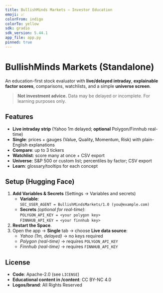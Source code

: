 ```yaml
---
title: BullishMinds Markets — Investor Education
emoji: 📈
colorFrom: indigo
colorTo: yellow
sdk: gradio
sdk_version: 5.44.1
app_file: app.py
pinned: true
---
```


# BullishMinds Markets (Standalone)

An education-first stock evaluator with **live/delayed intraday**, **explainable factor scores**, comparisons, watchlists, and a simple **universe screen**.

> **Not investment advice.** Data may be delayed or incomplete. For learning purposes only.

## Features
- **Live intraday strip** (Yahoo 1m delayed; **optional** Polygon/Finnhub real-time)
- **Single**: prices + gauges (Value, Quality, Momentum, Risk) with plain-English explanations
- **Compare**: up to 3 tickers
- **Watchlist**: score many at once + CSV export
- **Universe**: S&P 500 or custom list; percentiles by factor; CSV export
- **Learn**: glossary/tooltips for each concept

## Setup (Hugging Face)
1. **Add Variables & Secrets** (Settings → Variables and secrets)
   - **Variable**:  
     `SEC_USER_AGENT = BullishMindsMarkets/1.0 (you@example.com)`
   - **Secrets** *(optional for real-time)*:  
     `POLYGON_API_KEY = <your polygon key>`  
     `FINNHUB_API_KEY = <your finnhub key>`
2. **Restart the Space**.
3. Open the app → **Single** tab → choose **Live data source**:
   - *Yahoo (1m, delayed)* → no keys required  
   - *Polygon (real-time)* → requires `POLYGON_API_KEY`  
   - *Finnhub (real-time)* → requires `FINNHUB_API_KEY`

## License
- **Code**: Apache-2.0 (see `LICENSE`)
- **Educational content in /content**: CC BY-NC 4.0
- **Logos/brand**: All Rights Reserved
